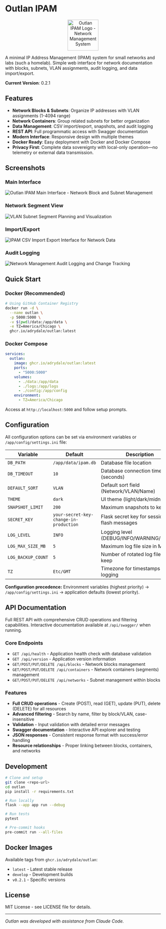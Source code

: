 # Outlan IPAM

<p align="center">
  <img src="app/static/img/outlan_logo.svg" alt="Outlan IPAM Logo - Network Management System" width="100" height="100">
</p>

A minimal IP Address Management (IPAM) system for small networks and labs (such a homelab). Simple web interface for network documentation with blocks, subnets, VLAN assignments, audit logging, and data import/export.

**Current Version**: 0.2.1

## Features

- **Network Blocks & Subnets**: Organize IP addresses with VLAN assignments (1-4094 range)
- **Network Containers**: Group related subnets for better organization
- **Data Management**: CSV import/export, snapshots, and audit logging  
- **REST API**: Full programmatic access with Swagger documentation
- **Modern Interface**: Responsive design with multiple themes
- **Docker Ready**: Easy deployment with Docker and Docker Compose
- **Privacy First**: Complete data sovereignty with local-only operation—no telemetry or external data transmission.

## Screenshots

### Main Interface
![Outlan IPAM Main Interface - Network Block and Subnet Management](screenshots/screenshot_main_interface.png)

### Network Segment View
![VLAN Subnet Segment Planning and Visualization](screenshots/screenshot_segment_view.png)

### Import/Export
![IPAM CSV Import Export Interface for Network Data](screenshots/screenshot_import_export.png)

### Audit Logging
![Network Management Audit Logging and Change Tracking](screenshots/screenshot_audit_page.png)

## Quick Start

### Docker (Recommended)

```bash
# Using GitHub Container Registry
docker run -d \
  --name outlan \
  -p 5000:5000 \
  -v $(pwd)/data:/app/data \
  -e TZ=America/Chicago \
  ghcr.io/adrydale/outlan:latest
```

### Docker Compose

```yaml
services:
  outlan:
    image: ghcr.io/adrydale/outlan:latest
    ports:
      - "5000:5000"
    volumes:
      - ./data:/app/data
      - ./logs:/app/logs
      - ./config:/app/config
    environment:
      - TZ=America/Chicago
```

Access at `http://localhost:5000` and follow setup prompts.

## Configuration

All configuration options can be set via environment variables or `/app/config/settings.ini` file:

| Variable | Default | Description |
|----------|---------|-------------|
| `DB_PATH` | `/app/data/ipam.db` | Database file location |
| `DB_TIMEOUT` | `10` | Database connection timeout (seconds) |
| `DEFAULT_SORT` | `VLAN` | Default sort field (Network/VLAN/Name) |
| `THEME` | `dark` | UI theme (light/dark/midnight) |
| `SNAPSHOT_LIMIT` | `200` | Maximum snapshots to keep |
| `SECRET_KEY` | `your-secret-key-change-in-production` | Flask secret key for sessions and flash messages |
| `LOG_LEVEL` | `INFO` | Logging level (DEBUG/INFO/WARNING/ERROR) |
| `LOG_MAX_SIZE_MB` | `5` | Maximum log file size in MB |
| `LOG_BACKUP_COUNT` | `5` | Number of rotated log files to keep |
| `TZ` | `Etc/GMT` | Timezone for timestamps and logging |

**Configuration precedence:** Environment variables (highest priority) → `/app/config/settings.ini` → application defaults (lowest priority).

## API Documentation

Full REST API with comprehensive CRUD operations and filtering capabilities. Interactive documentation available at `/api/swagger/` when running.

### Core Endpoints
- `GET /api/health` - Application health check with database validation
- `GET /api/version` - Application version information
- `GET/POST/PUT/DELETE /api/blocks` - Network blocks management
- `GET/POST/PUT/DELETE /api/containers` - Network containers (segments) management
- `GET/POST/PUT/DELETE /api/networks` - Subnet management within blocks

### Features
- **Full CRUD operations** - Create (POST), read (GET), update (PUT), delete (DELETE) for all resources
- **Advanced filtering** - Search by name, filter by block/VLAN, case-insensitive
- **Validation** - Input validation with detailed error messages
- **Swagger documentation** - Interactive API explorer and testing
- **JSON responses** - Consistent response format with success/error handling
- **Resource relationships** - Proper linking between blocks, containers, and networks

## Development

```bash
# Clone and setup
git clone <repo-url>
cd outlan
pip install -r requirements.txt

# Run locally
flask --app app run --debug

# Run tests  
pytest

# Pre-commit hooks
pre-commit run --all-files
```

## Docker Images

Available tags from `ghcr.io/adrydale/outlan`:
- `latest` - Latest stable release
- `develop` - Development builds
- `v0.2.1` - Specific versions

## License

MIT License - see LICENSE file for details.

---

*Outlan was developed with assistance from Claude Code.*

